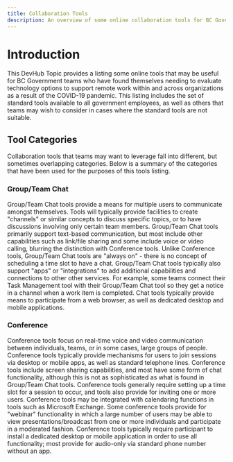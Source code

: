 ```yaml
---
title: Collaboration Tools
description: An overview of some online collaboration tools for BC Government teams working remotely and collaborating within and across organizations.
---
```


# Introduction

This DevHub Topic provides a listing some online tools that may be useful for BC Government teams who have found themselves needing to evaluate technology options to support remote work within and across organizations as a result of the COVID-19 pandemic.  This listing includes the set of standard tools available to all government employees, as well as others that teams may wish to consider in cases where the standard tools are not suitable.

##  Tool Categories

Collaboration tools that teams may want to leverage fall into different, but sometimes overlapping categories.  Below is a summary of the categories that have been used for the purposes of this tools listing.

###  Group/Team Chat
Group/Team Chat tools provide a means for multiple users to communicate amongst themselves. Tools will typically provide facilities to create "channels" or similar concepts to discuss specific topics, or to have discussions involving only certain team members.  Group/Team Chat tools primarily support text-based communication, but most include other capabilities such as link/file sharing and some include voice or video calling, blurring the distinction with Conference tools.  Unlike Conference tools, Group/Team Chat tools are "always on" - there is no concept of scheduling a time slot to have a chat. Group/Team Chat tools typically also support "apps" or "integrations" to add additional capabilities and connections to other other services.  For example, some teams connect their Task Management tool with their Group/Team Chat tool so they get a notice in a channel when a work item is completed.  Chat tools typically provide means to participate from a web browser, as well as dedicated desktop and mobile applications. 

### Conference
Conference tools focus on real-time voice and video communication between individuals, teams, or in some cases, large groups of people.  Conference tools typically provide mechanisms for users to join sessions via desktop or mobile apps, as well as standard telephone lines.  Conference tools include screen sharing capabilities, and most have some form of chat functionality, although this is not as sophisticated as what is found in Group/Team Chat tools.  Conference tools generally require setting up a time slot for a session to occur, and tools also provide for inviting one or more users.  Conference tools may be integrated with calendaring functions in tools such as Microsoft Exchange.  Some conference tools provide for "webinar" functionality in which a large number of users may be able to view presentations/broadcast from one or more individuals and participate in a moderated fashion. Conference tools typically require participant to install a dedicated desktop or mobile application in order to use all functionality; most provide for audio-only via standard phone number without an app.

               

